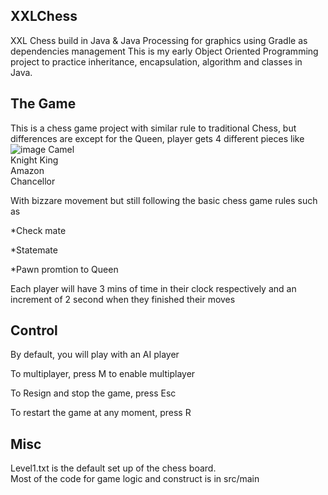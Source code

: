 ## XXLChess  
XXL Chess build in Java &amp; Java Processing for graphics using Gradle as dependencies management 
This is my early Object Oriented Programming project to practice inheritance, encapsulation, algorithm and classes in Java.  


## The Game  
This is a chess game project with similar rule to traditional Chess, but differences are except for the Queen, 
player gets 4 different pieces like  
![image](https://github.com/kiadwa/XXLChess/assets/56657306/403e25fe-53fa-4bd1-a8d6-22cb0f57038a)
Camel  
Knight King  
Amazon  
Chancellor  

With bizzare movement but still following the basic chess game rules such as  

*Check mate  

*Statemate  

*Pawn promtion to Queen  

Each player will have 3 mins of time in their clock respectively and an increment of 2 second when they finished their moves  

## Control  
By default, you will play with an AI player  

To multiplayer, press M to enable multiplayer  

To Resign and stop the game, press Esc  

To restart the game at any moment, press R  

## Misc    
Level1.txt is the default set up of the chess board.  
Most of the code for game logic and construct is in src/main  


